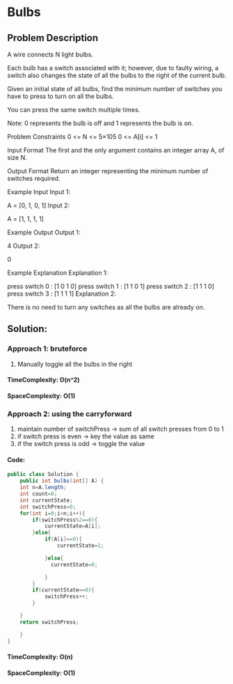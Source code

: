 # Bulbs

## Problem Description

A wire connects N light bulbs.

Each bulb has a switch associated with it; however, due to faulty wiring, a switch also changes the state of all the bulbs to the right of the current bulb.

Given an initial state of all bulbs, find the minimum number of switches you have to press to turn on all the bulbs.

You can press the same switch multiple times.

Note: 0 represents the bulb is off and 1 represents the bulb is on.

Problem Constraints
0 <= N <= 5×105
0 <= A[i] <= 1

Input Format
The first and the only argument contains an integer array A, of size N.

Output Format
Return an integer representing the minimum number of switches required.

Example Input
Input 1:

A = [0, 1, 0, 1]
Input 2:

A = [1, 1, 1, 1]

Example Output
Output 1:

4
Output 2:

0

Example Explanation
Explanation 1:

press switch 0 : [1 0 1 0]
press switch 1 : [1 1 0 1]
press switch 2 : [1 1 1 0]
press switch 3 : [1 1 1 1]
Explanation 2:

There is no need to turn any switches as all the bulbs are already on.

## Solution:

### Approach 1: bruteforce

1. Manually toggle all the bulbs in the right

#### TimeComplexity: O(n^2)

#### SpaceComplexity: O(1)

### Approach 2: using the carryforward

1. maintain number of switchPress -> sum of all switch presses from 0 to 1
2. if switch press is even -> key the value as same
3. if the switch press is odd -> toggle the value

#### Code:

```java
public class Solution {
    public int bulbs(int[] A) {
    int n=A.length;
    int count=0;
    int currentState;
    int switchPress=0;
    for(int i=0;i<n;i++){
        if(switchPress%2==0){
            currentState=A[i];
        }else{
            if(A[i]==0){
                currentState=1;

            }else{
              currentState=0;

            }
        }
        if(currentState==0){
            switchPress++;
        }

    }
    return switchPress;

    }
}


```

#### TimeComplexity: O(n)

#### SpaceComplexity: O(1)

